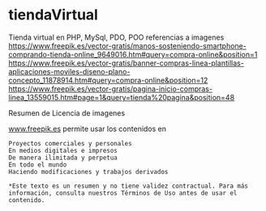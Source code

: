 # tiendaVirtual
Tienda virtual en PHP, MySql, PDO, POO
 referencias a imagenes
 https://www.freepik.es/vector-gratis/manos-sosteniendo-smartphone-comprando-tienda-online_9649016.htm#query=compra-online&position=1
 https://www.freepik.es/vector-gratis/banner-compras-linea-plantillas-aplicaciones-moviles-diseno-plano-concepto_11878914.htm#query=compra-online&position=12
 https://www.freepik.es/vector-gratis/pagina-inicio-compras-linea_13559015.htm#page=1&query=tienda%20pagina&position=48
 

Resumen de Licencia de imagenes

www.freepik.es permite usar los contenidos en

    Proyectos comerciales y personales
    En medios digitales e impresos
    De manera ilimitada y perpetua
    En todo el mundo
    Haciendo modificaciones y trabajos derivados
    
    *Este texto es un resumen y no tiene validez contractual. Para más información, consulta nuestros Términos de Uso antes de usar el contenido. 


 
